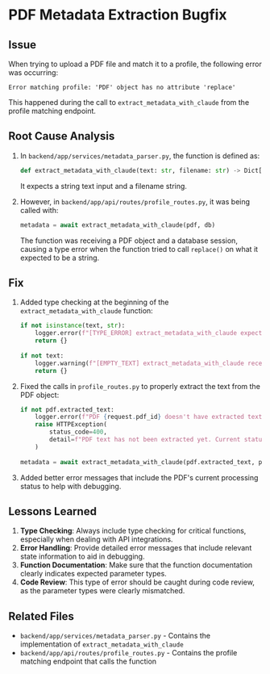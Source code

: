 # PDF Metadata Extraction Bugfix

## Issue

When trying to upload a PDF file and match it to a profile, the following error was occurring:

```
Error matching profile: 'PDF' object has no attribute 'replace'
```

This happened during the call to `extract_metadata_with_claude` from the profile matching endpoint.

## Root Cause Analysis

1. In `backend/app/services/metadata_parser.py`, the function is defined as:
   ```python
   def extract_metadata_with_claude(text: str, filename: str) -> Dict[str, Any]:
   ```
   
   It expects a string text input and a filename string.

2. However, in `backend/app/api/routes/profile_routes.py`, it was being called with:
   ```python
   metadata = await extract_metadata_with_claude(pdf, db)
   ```
   
   The function was receiving a PDF object and a database session, causing a type error when the function tried to call `replace()` on what it expected to be a string.

## Fix

1. Added type checking at the beginning of the `extract_metadata_with_claude` function:
   ```python
   if not isinstance(text, str):
       logger.error(f"[TYPE_ERROR] extract_metadata_with_claude expected text as string, got {type(text)}")
       return {}
       
   if not text:
       logger.warning(f"[EMPTY_TEXT] extract_metadata_with_claude received empty text for {filename}")
       return {}
   ```

2. Fixed the calls in `profile_routes.py` to properly extract the text from the PDF object:
   ```python
   if not pdf.extracted_text:
       logger.error(f"PDF {request.pdf_id} doesn't have extracted text. Status: {pdf.status}")
       raise HTTPException(
           status_code=400, 
           detail=f"PDF text has not been extracted yet. Current status: {pdf.status}"
       )
       
   metadata = await extract_metadata_with_claude(pdf.extracted_text, pdf.filename)
   ```

3. Added better error messages that include the PDF's current processing status to help with debugging.

## Lessons Learned

1. **Type Checking**: Always include type checking for critical functions, especially when dealing with API integrations.
2. **Error Handling**: Provide detailed error messages that include relevant state information to aid in debugging.
3. **Function Documentation**: Make sure that the function documentation clearly indicates expected parameter types.
4. **Code Review**: This type of error should be caught during code review, as the parameter types were clearly mismatched.

## Related Files

- `backend/app/services/metadata_parser.py` - Contains the implementation of `extract_metadata_with_claude`
- `backend/app/api/routes/profile_routes.py` - Contains the profile matching endpoint that calls the function 